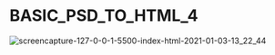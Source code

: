 # BASIC_PSD_TO_HTML_4
![screencapture-127-0-0-1-5500-index-html-2021-01-03-13_22_44](https://user-images.githubusercontent.com/75759109/103473872-5aac3d00-4dc7-11eb-90a1-6daf3d25bc2e.png)
